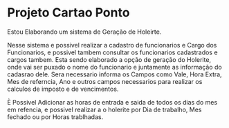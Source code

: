 # Projeto Cartao Ponto

Estou Elaborando um sistema de Geração de Holeirte.

Nesse sistema e possivel realizar a cadastro de funcionarios e Cargo dos Funcionarios, e possivel tambem consultar os funcionarios cadastrados e cargos tambem. Esta sendo elaborado a opção de geração do Holerite, onde vai ser puxado o nome do funcionario e juntamente as informação do cadasrao dele. Sera necessario informa os Campos como Vale, Hora Extra, Mes de referncia, Ano e outros campos necessarios para realizar os calculos de imposto e de vencimentos.

È Possivel Adicionar as horas de entrada e saida de todos os dias do mes em refencia, e possivel realizar a o holerite por Dia de trabalho, Mes fechado ou por Horas trablhadas.
